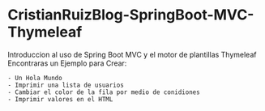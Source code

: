 # CristianRuizBlog-SpringBoot-MVC-Thymeleaf
Introduccion al uso de Spring Boot MVC y el motor de plantillas Thymeleaf
Encontraras un Ejemplo para Crear:

    - Un Hola Mundo 
    - Imprimir una lista de usuarios
    - Cambiar el color de la fila por medio de conidiones
    - Imprimir valores en el HTML
